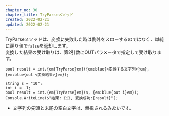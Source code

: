 ```yaml
---
chapter_no: 30
chapter_title: TryParseメソッド
created: 2022-02-21
updated: 2022-02-21
---
```

TryParseメソッドは、変換に失敗した時は例外をスローするのではなく、単純に戻り値で`false`を返却します。  
変換した結果の受け取りは、第2引数にOUTパラメータで指定して受け取ります。
```syntax
bool result = int.{em{TryParse}em}({em:blue{<変換する文字列>}em}, {em:blue{out <変換結果>}em});
```
```:例
string s = "10";
int i = -1;
bool result = int.{em{TryParse}em}(s, {em:blue{out i}em});
Console.WriteLine($"結果: {i}, 変換成功:{result}");
```
- 文字列の先頭と末尾の空白文字は、無視されるみたいです。
